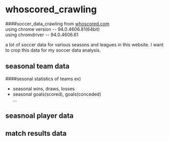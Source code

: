 # whoscored_crawling
####soccer_data_crawling from [whoscored.com](http://whoscored.com)  
using chrome version --  94.0.4606.81(64bit)  
using chromdriver -- 94.0.4606.61

a lot of soccer data for various seasons and leagues in this website.
I want to crop this data for my soccer data analysis.

## seasonal team data
####sesonal statistics of teams
ex)
- seasonal wins, draws, losses
- seasonal goals(scored), goals(conceded)  
...



## seasnoal player data

## match results data 





